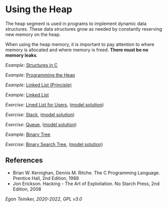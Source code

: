 # Using the Heap

The heap segment is used in programs to implement dynamic data structures. 
These data structures grow as needed by constantly reserving new memory on 
the heap.

When using the heap memory, it is important to pay attention to where memory 
is allocated and where memory is freed. **There must be no memory leaks**.

_Example_: [Structures in C ](c-struct/)

_Example_: [Programming the Heap](c-heap/)

_Example_: [Linked List (Principle)](c-linked-list/)

_Example_: [Linked List](c-linked-list-api/)

_Exercise_: [Lined List for Users](c-linked-list-user-exercise/), ([model solution](c-linked-list-user/))

_Exercise_: [Stack](c-stack-exercise/), ([model solution](c-stack/))

_Exercise_: [Queue](c-queue-exercise/), ([model solution](c-queue/))

_Example_: [Binary Tree](c-binary-tree/)

_Exercise_: [Binary Search Tree](c-binary-search-tree-exercise/), ([model solution](c-binary-search-tree/))



## References
* Brian W. Kernighan, Dennis M. Ritche. The C Programming Language. Prentice Hall, 2nd Edition, 1988
* Jon Erickson. Hacking - The Art of Exploitation. No Starch Press, 2nd Edition, 2008


*Egon Teiniker, 2020-2022, GPL v3.0*
